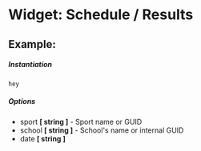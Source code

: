 # Widget: Schedule / Results

## Example:

##### Instantiation
````
hey
````

##### Options
- sport **[ string ]** - Sport name or GUID
- school **[ string ]** - School's name or internal GUID
- date **[ string ]**